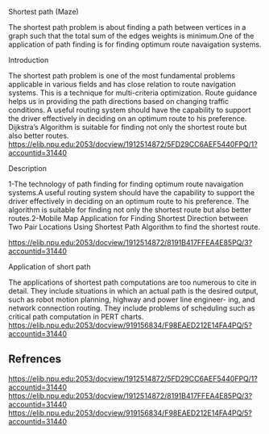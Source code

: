 Shortest path (Maze)

The shortest path problem is about finding a path between vertices in a graph such that the total sum of the edges weights is minimum.One of the application of path finding is for finding optimum route navaigation systems.

Introduction

The shortest path problem is one of the most fundamental problems applicable in various fields and has close relation to route navigation systems. This is a technique for multi-criteria optimization. Route guidance helps us in providing the path directions based on changing traffic conditions. A useful routing system should have the capability to support the driver effectively in deciding on an optimum route to his preference. Dijkstra’s Algorithm is suitable for finding not only the shortest route but also better routes. https://elib.npu.edu:2053/docview/1912514872/5FD29CC6AEF5440FPQ/1?accountid=31440

Description

1-The technology of path finding for finding optimum route navaigation systems.A useful routing system should have the capability to support the driver effectively in deciding on an optimum route to his preference. The algorithm is suitable for finding not only the shortest route but also better routes.2-Mobile Map Application for Finding Shortest Direction between Two Pair Locations Using Shortest Path Algorithm to find the shortest route.

https://elib.npu.edu:2053/docview/1912514872/8191B417FFEA4E85PQ/3?accountid=31440

Application of short path

The applications of shortest path computations are too numerous to cite in detail. They include situations in which an actual path is the desired output, such as robot motion planning, highway and power line engineer- ing, and network connection routing. They include problems of scheduling such as critical path computation in PERT charts. https://elib.npu.edu:2053/docview/919156834/F98EAED212E14FA4PQ/5?accountid=31440


## Refrences

https://elib.npu.edu:2053/docview/1912514872/5FD29CC6AEF5440FPQ/1?accountid=31440
https://elib.npu.edu:2053/docview/1912514872/8191B417FFEA4E85PQ/3?accountid=31440
https://elib.npu.edu:2053/docview/919156834/F98EAED212E14FA4PQ/5?accountid=31440
